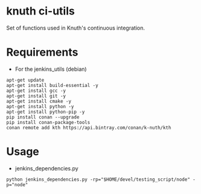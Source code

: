 # knuth ci-utils

Set of functions used in Knuth's continuous integration.

# Requirements

* For the jenkins_utils (debian)
```
apt-get update
apt-get install build-essential -y
apt-get install gcc -y
apt-get install git -y
apt-get install cmake -y
apt-get install python -y
apt-get install python-pip -y
pip install conan --upgrade
pip install conan-package-tools
conan remote add kth https://api.bintray.com/conan/k-nuth/kth
```

# Usage
* jenkins_dependencies.py

```
python jenkins_dependencies.py -rp="$HOME/devel/testing_script/node" -p="node"
```
